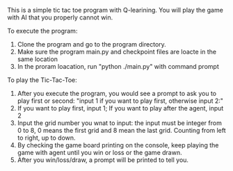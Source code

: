 This is a simple tic tac toe program with Q-learining. You will play the game with AI that you properly cannot win.

To execute the program:
1. Clone the program and go to the program directory.
2. Make sure the program main.py and checkpoint files are loacte in the same location
3. In the proram loacation, run "python ./main.py" with command prompt

To play the Tic-Tac-Toe:
1. After you execute the program, you would see a prompt to ask you to play first or second: "input 1 if you want to play first, otherwise input 2:"
2. If you want to play first, input 1; If you want to play after the agent, input 2
3. Input the grid number you wnat to input: the input must be integer from 0 to 8, 0 means the first grid and 8 mean the last grid. Counting from left to right, up to down.
4. By checking the game board printing on the console, keep playing the game with agent until you win or loss or the game drawn.
5. After you win/loss/draw, a prompt will be printed to tell you.


